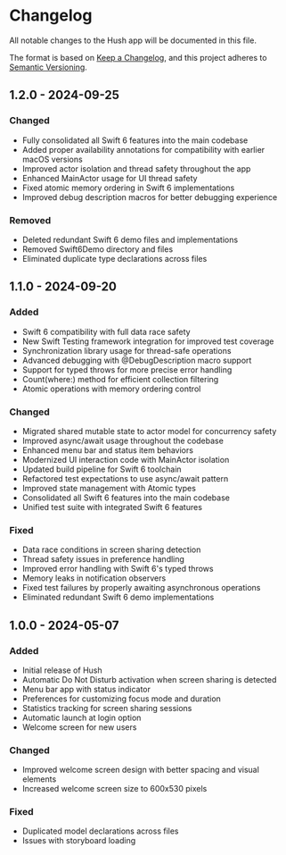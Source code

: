# Changelog

All notable changes to the Hush app will be documented in this file.

The format is based on [Keep a Changelog](https://keepachangelog.com/en/1.0.0/),
and this project adheres to [Semantic Versioning](https://semver.org/spec/v2.0.0.html).

## 1.2.0 - 2024-09-25

### Changed
- Fully consolidated all Swift 6 features into the main codebase
- Added proper availability annotations for compatibility with earlier macOS versions
- Improved actor isolation and thread safety throughout the app
- Enhanced MainActor usage for UI thread safety
- Fixed atomic memory ordering in Swift 6 implementations
- Improved debug description macros for better debugging experience

### Removed
- Deleted redundant Swift 6 demo files and implementations
- Removed Swift6Demo directory and files
- Eliminated duplicate type declarations across files

## 1.1.0 - 2024-09-20

### Added
- Swift 6 compatibility with full data race safety
- New Swift Testing framework integration for improved test coverage
- Synchronization library usage for thread-safe operations
- Advanced debugging with @DebugDescription macro support
- Support for typed throws for more precise error handling
- Count(where:) method for efficient collection filtering
- Atomic operations with memory ordering control

### Changed
- Migrated shared mutable state to actor model for concurrency safety
- Improved async/await usage throughout the codebase
- Enhanced menu bar and status item behaviors
- Modernized UI interaction code with MainActor isolation
- Updated build pipeline for Swift 6 toolchain
- Refactored test expectations to use async/await pattern
- Improved state management with Atomic types
- Consolidated all Swift 6 features into the main codebase
- Unified test suite with integrated Swift 6 features

### Fixed
- Data race conditions in screen sharing detection
- Thread safety issues in preference handling
- Improved error handling with Swift 6's typed throws
- Memory leaks in notification observers
- Fixed test failures by properly awaiting asynchronous operations
- Eliminated redundant Swift 6 demo implementations

## 1.0.0 - 2024-05-07

### Added
- Initial release of Hush
- Automatic Do Not Disturb activation when screen sharing is detected
- Menu bar app with status indicator
- Preferences for customizing focus mode and duration
- Statistics tracking for screen sharing sessions
- Automatic launch at login option
- Welcome screen for new users

### Changed
- Improved welcome screen design with better spacing and visual elements
- Increased welcome screen size to 600x530 pixels

### Fixed
- Duplicated model declarations across files
- Issues with storyboard loading 